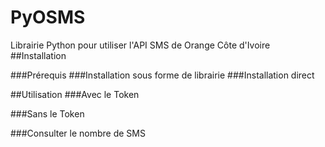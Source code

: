 # PyOSMS
Librairie Python pour utiliser l'API SMS de Orange Côte d'Ivoire
##Installation

###Prérequis
###Installation sous forme de librairie
###Installation direct


##Utilisation
###Avec le Token

###Sans le Token

###Consulter le nombre de SMS

